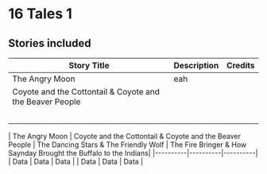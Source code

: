 # 16 Tales 1

## Stories included

|Story Title | Description | Credits |
|-------------|-----------|--------|
| The Angry Moon | eah| |
| Coyote and the Cottontail & Coyote and the Beaver People | | |
| | | |
| | | |
| | | |
| | | |
| | | |

| The Angry Moon | Coyote and the Cottontail & Coyote and the Beaver People | The Dancing Stars & The Friendly Wolf | The Fire Bringer & How Saynday Brought the Buffalo to the Indians|
|----------|----------|----------|
|   Data   |   Data   |   Data   |
|   Data   |   Data   |   Data   |
